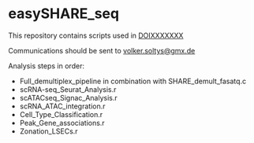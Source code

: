 # easySHARE_seq
This repository contains scripts used in [DOIXXXXXXX](https://doi.org/10.1101/2024.02.26.581705)

Communications should be sent to volker.soltys@gmx.de

Analysis steps in order:
- Full_demultiplex_pipeline in combination with SHARE_demult_fasatq.c
- scRNA-seq_Seurat_Analysis.r
- scATACseq_Signac_Analysis.r
- scRNA_ATAC_integration.r
- Cell_Type_Classification.r
- Peak_Gene_associations.r
- Zonation_LSECs.r

